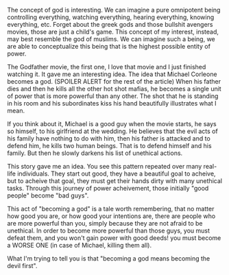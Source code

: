 The concept of god is interesting. We can imagine a pure omnipotent being controlling everything, watching everything, hearing everything, knowing everything, etc. Forget about the greek gods and those bullshit avengers movies, those are just a child's game. This concept of my interest, instead, may best resemble the god of muslims. We can imagine such a being, we are able to conceptualize this being that is the highest possible entity of power.

The Godfather movie, the first one, I love that movie and I just finished watching it. It gave me an interesting idea. The idea that Michael Corleone becomes a god. (SPOILER ALERT for the rest of the article) When his father dies and then he kills all the other hot shot mafias, he becomes a single unit of power that is more powerful than any other. The shot that he is standing in his room and his subordinates kiss his hand beautifully illustrates what I mean.

If you think about it, Michael is a good guy when the movie starts, he says so himself, to his girlfriend at the wedding. He believes that the evil acts of his family have nothing to do with him, then his father is attacked and to defend him, he kills two human beings. That is to defend himself and his family. But then he slowly darkens his list of unethical actions.

This story gave me an idea. You see this pattern repeated over many real-life individuals. They start out good, they have a beautiful goal to acheive, but to acheive that goal, they must get their hands dirty with many unethical tasks. Through this journey of power acheivement, those initially "good people" become "bad guys".

This act of "becoming a god" is a tale worth remembering, that no matter how good you are, or how good your intentions are, there are people who are more powerful than you, simply because they are not afraid to be unethical. In order to become more powerful than those guys, you must defeat them, and you won't gain power with good deeds! you must become a WORSE ONE (in case of Michael, killing them all).

What I'm trying to tell you is that "becoming a god means becoming the devil first".
